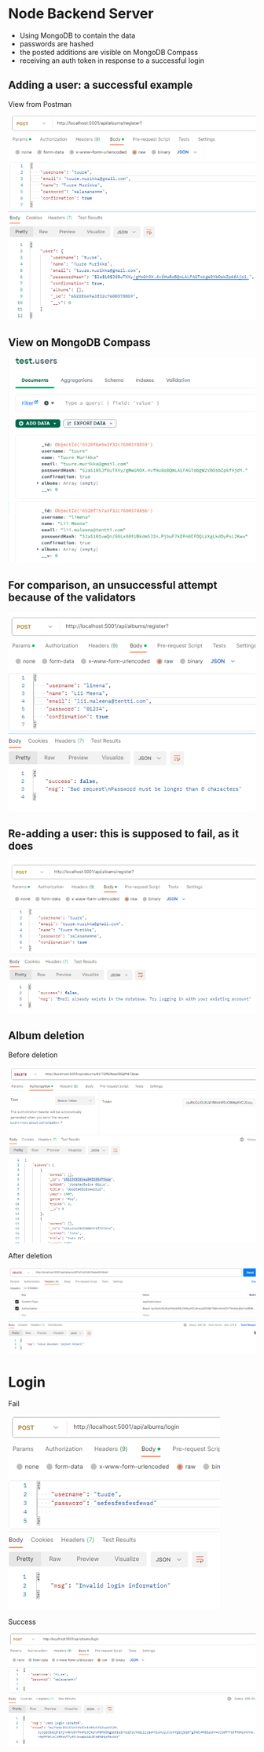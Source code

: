 # Node Backend Server

- Using MongoDB to contain the data
- passwords are hashed
- the posted additions are visible on MongoDB Compass
- receiving an auth token in response to a successful login

## Adding a user: a successful example

View from Postman

![example of successfully adding a user](screenshots/ex1success.png)

## View on MongoDB Compass

![Compass](screenshots/ex1compass.png)

## For comparison, an unsuccessful attempt because of the validators

![For comparison, an unsuccessful attempt](screenshots/ex1fail.png)

## Re-adding a user: this is supposed to fail, as it does

![ex2fail](screenshots/ex2fail.png)

## Album deletion

Before deletion

![before](screenshots/ex3beforedel.png)

After deletion

![after](screenshots/ex3del.png)

# Login 

Fail

![Fail](screenshots/ex3loginfail.png)

Success

![success](screenshots/ex3loginsuccess.png)